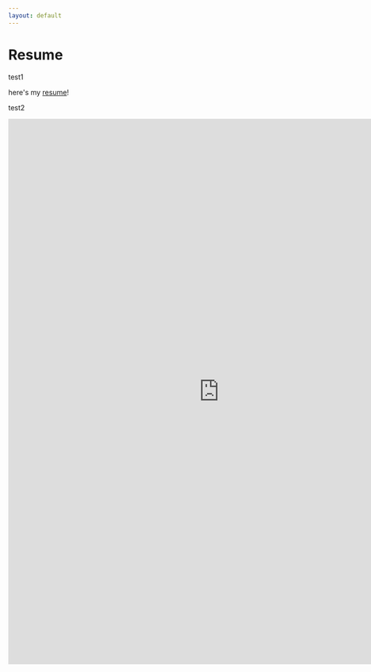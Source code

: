 ```yaml
---
layout: default
---
```


# Resume


test1

here's my [resume](../assets/resume.pdf)!

test2 

<embed src="https://milesmoran.github.io/assets/resume.pdf" width="850" height="1100" type="application/pdf" />
